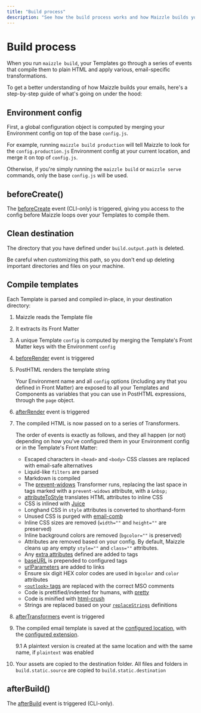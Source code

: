 ```yaml
---
title: "Build process"
description: "See how the build process works and how Maizzle builds your emails."
---
```


# Build process

When you run `maizzle build`, your Templates go through a series of events that compile them to plain HTML and apply various, email-specific transformations.

To get a better understanding of how Maizzle builds your emails, here's a step-by-step guide of what's going on under the hood:

## Environment config

First, a global configuration object is computed by merging your Environment config on top of the base `config.js`.

For example, running `maizzle build production` will tell Maizzle to look for the `config.production.js` Environment config at your current location, and merge it on top of `config.js`.

Otherwise, if you're simply running the `maizzle build` or `maizzle serve` commands, only the base `config.js` will be used.

## beforeCreate()

The [beforeCreate](/docs/events#beforecreate) event (CLI-only) is triggered, giving you access to the config before Maizzle loops over your Templates to compile them.

## Clean destination

The directory that you have defined under `build.output.path` is deleted.

<Alert type="warning">Be careful when customizing this path, so you don't end up deleting important directories and files on your machine.</Alert>

## Compile templates

Each Template is parsed and compiled in-place, in your destination directory:

1. Maizzle reads the Template file

2. It extracts its Front Matter

3. A unique Template `config` is computed by merging the Template's Front Matter keys with the Environment `config`

4. [beforeRender](/docs/events#beforerender) event is triggered

5. PostHTML renders the template string

    Your Environment name and all `config` options (including any that you defined in Front Matter) are exposed to all your Templates and Components as variables that you can use in PostHTML expressions, through the `page` object.

6. [afterRender](/docs/events#afterrender) event is triggered

7. The compiled HTML is now passed on to a series of Transformers.

    The order of events is exactly as follows, and they all happen (or not) depending on how you've configured them in your Environment config or in the Template's Front Matter:

    - Escaped characters in `<head>` and `<body>` CSS classes are replaced with email-safe alternatives
    - Liquid-like `filters` are parsed
    - Markdown is compiled
    - The [prevent-widows](/docs/widow-words) Transformer runs, replacing the last space in tags marked with a `prevent-widows` attribute, with a `&nbsp;`
    - [attributeToStyle](/docs/transformers/inline-css#attribute-to-style) translates HTML attributes to inline CSS
    - CSS is inlined with [Juice](https://github.com/Automattic/juice)
    - Longhand CSS in `style` attributes is converted to shorthand-form
    - Unused CSS is purged with [email-comb](https://www.npmjs.com/package/email-comb)
    - Inline CSS sizes are removed (`width=""` and `height=""` are preserved)
    - Inline background colors are removed (`bgcolor=""` is preserved)
    - Attributes are removed based on your config. By default, Maizzle cleans up any empty `style=""` and `class=""` attributes.
    - Any [extra attributes](/docs/transformers/add-attributes) defined are added to tags
    - [baseURL](/docs/transformers/base-url) is prepended to configured tags
    - [urlParameters](/docs/transformers/url-parameters) are added to links
    - Ensure six digit HEX color codes are used in `bgcolor` and `color` attributes
    - [`<outlook>` tags](/docs/tags#outlook) are replaced with the correct MSO comments
    - Code is prettified/indented for humans, with [pretty](https://www.npmjs.com/package/pretty)
    - Code is minified with [html-crush](https://www.npmjs.com/package/html-crush)
    - Strings are replaced based on your [`replaceStrings`](/docs/transformers/replace-strings) definitions

8. [afterTransformers](/docs/events#aftertransformers) event is triggered

9. The compiled email template is saved at the [configured location](/docs/configuration/templates#path), with the [configured extension](/docs/configuration/templates#extension).

    9.1 A plaintext version is created at the same location and with the same name, if `plaintext` was enabled

10. Your assets are copied to the destination folder. All files and folders in `build.static.source` are copied to `build.static.destination`

## afterBuild()

The [afterBuild](/docs/events#afterbuild) event is triggered (CLI-only).
